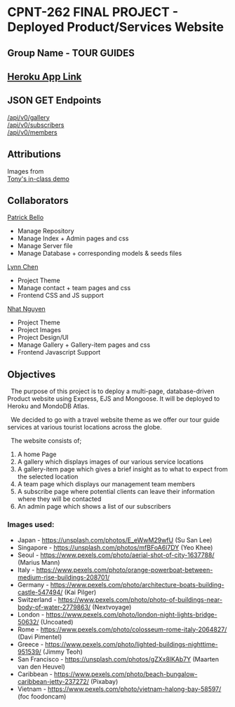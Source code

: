 # CPNT-262 FINAL PROJECT - Deployed Product/Services Website  

## Group Name - TOUR GUIDES

## [Heroku App Link]()  
## JSON GET Endpoints
[/api/v0/gallery]()  
[/api/v0/subscribers]()  
[/api/v0/members]()

## Attributions  
Images from []()    
[Tony's in-class demo](https://github.com/sait-wbdv/belly-pajamas)  

## Collaborators  
[Patrick Bello](https://github.com/mayorbcode)  
  - Manage Repository   
  - Manage Index + Admin pages and css  
  - Manage Server file  
  - Manage Database + corresponding models & seeds files  

[Lynn Chen](https://github.com/yanlinchen1985)  
  - Project Theme  
  - Manage contact + team pages and css  
  - Frontend CSS and JS support

[Nhat Nguyen](https://github.com/nhaatn)  
  - Project Theme  
  - Project Images  
  - Project Design/UI  
  - Manage Gallery + Gallery-item pages and css
  - Frontend Javascript Support  

## Objectives
&nbsp;&nbsp;The purpose of this project is to deploy a multi-page, database-driven Product website using Express, EJS and Mongoose. It will be deployed to Heroku and MondoDB Atlas.  
  
&nbsp;&nbsp;We decided to go with a travel website theme as we offer our tour guide services at various tourist locations across the globe.
  
&nbsp;&nbsp;The website consists of;
1. A home Page
2. A gallery which displays images of our various service locations
3. A gallery-item page which gives a brief insight as to what to expect from the selected location
4. A team page which displays our management team members
5. A subscribe page where potential clients can leave their information where they will be contacted
6. An admin page which shows a list of our subscribers

### Images used:
- Japan - https://unsplash.com/photos/E_eWwM29wfU (Su San Lee)
- Singapore - https://unsplash.com/photos/mfBFoA6l7DY (Yeo Khee)
- Seoul - https://www.pexels.com/photo/aerial-shot-of-city-1637788/ (Marius Mann)
- Italy - https://www.pexels.com/photo/orange-powerboat-between-medium-rise-buildings-208701/
- Germany - https://www.pexels.com/photo/architecture-boats-building-castle-547494/ (Kai Pilger)
- Switzerland - https://www.pexels.com/photo/photo-of-buildings-near-body-of-water-2779863/ (Nextvoyage)
- London - https://www.pexels.com/photo/london-night-lights-bridge-50632/ (Uncoated)
- Rome - https://www.pexels.com/photo/colosseum-rome-italy-2064827/ (Davi Pimentel)
- Greece - https://www.pexels.com/photo/lighted-buildings-nighttime-951539/ (Jimmy Teoh)
- San Francisco - https://unsplash.com/photos/gZXx8lKAb7Y (Maarten van den Heuvel)
- Caribbean - https://www.pexels.com/photo/beach-bungalow-caribbean-jetty-237272/ (Pixabay)
- Vietnam - https://www.pexels.com/photo/vietnam-halong-bay-58597/ (foc foodoncam)
